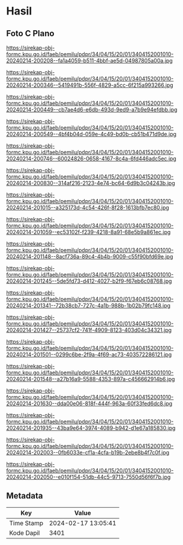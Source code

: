 # Hasil

## Foto C Plano

https://sirekap-obj-formc.kpu.go.id/faeb/pemilu/pdpr/34/04/15/20/01/3404152001010-20240214-200208--fa1a4059-b511-4bbf-ae5d-04987805a00a.jpg

https://sirekap-obj-formc.kpu.go.id/faeb/pemilu/pdpr/34/04/15/20/01/3404152001010-20240214-200346--5419491b-556f-4829-a5cc-6f215a993266.jpg

https://sirekap-obj-formc.kpu.go.id/faeb/pemilu/pdpr/34/04/15/20/01/3404152001010-20240214-200449--cb7ae4d6-e6db-493d-9ed9-a7b9e94efdbb.jpg

https://sirekap-obj-formc.kpu.go.id/faeb/pemilu/pdpr/34/04/15/20/01/3404152001010-20240214-200549--4bf4b04d-059e-4c49-bd0b-cb51b471d9de.jpg

https://sirekap-obj-formc.kpu.go.id/faeb/pemilu/pdpr/34/04/15/20/01/3404152001010-20240214-200746--60024826-0658-4167-8c4a-6fd446adc5ec.jpg

https://sirekap-obj-formc.kpu.go.id/faeb/pemilu/pdpr/34/04/15/20/01/3404152001010-20240214-200830--314af216-2123-4e74-bc64-6d9b3c04243b.jpg

https://sirekap-obj-formc.kpu.go.id/faeb/pemilu/pdpr/34/04/15/20/01/3404152001010-20240214-201015--a325173d-4c54-426f-8f28-1613bfb7ec80.jpg

https://sirekap-obj-formc.kpu.go.id/faeb/pemilu/pdpr/34/04/15/20/01/3404152001010-20240214-201059--ec53102f-f239-4218-8a91-68e5b9a861ec.jpg

https://sirekap-obj-formc.kpu.go.id/faeb/pemilu/pdpr/34/04/15/20/01/3404152001010-20240214-201148--8acf736a-89c4-4b4b-9009-c55f90bfd69e.jpg

https://sirekap-obj-formc.kpu.go.id/faeb/pemilu/pdpr/34/04/15/20/01/3404152001010-20240214-201245--5de5fd73-d412-4027-b2f9-f67eb6c08768.jpg

https://sirekap-obj-formc.kpu.go.id/faeb/pemilu/pdpr/34/04/15/20/01/3404152001010-20240214-201341--72b38cb7-727c-4a1b-988b-1b02b79fc148.jpg

https://sirekap-obj-formc.kpu.go.id/faeb/pemilu/pdpr/34/04/15/20/01/3404152001010-20240214-201427--25737cf2-741f-4909-8123-403d04c34321.jpg

https://sirekap-obj-formc.kpu.go.id/faeb/pemilu/pdpr/34/04/15/20/01/3404152001010-20240214-201501--0299c6be-2f9a-4f69-ac73-403572286121.jpg

https://sirekap-obj-formc.kpu.go.id/faeb/pemilu/pdpr/34/04/15/20/01/3404152001010-20240214-201548--a27b16a9-5588-4353-897a-c456662914b6.jpg

https://sirekap-obj-formc.kpu.go.id/faeb/pemilu/pdpr/34/04/15/20/01/3404152001010-20240214-201630--dda00e06-818f-444f-963a-60f33fed6dc8.jpg

https://sirekap-obj-formc.kpu.go.id/faeb/pemilu/pdpr/34/04/15/20/01/3404152001010-20240214-201935--43ba9e64-3974-4089-b942-d1e67a185830.jpg

https://sirekap-obj-formc.kpu.go.id/faeb/pemilu/pdpr/34/04/15/20/01/3404152001010-20240214-202003--0fb6033e-cf1a-4cfa-b19b-2ebe8b4f7c0f.jpg

https://sirekap-obj-formc.kpu.go.id/faeb/pemilu/pdpr/34/04/15/20/01/3404152001010-20240214-202050--e010f154-51db-44c5-9713-7550d56f6f7b.jpg


## Metadata

| Key        | Value               |
| ---------- | ------------------- |
| Time Stamp | 2024-02-17 13:05:41 |
| Kode Dapil | 3401                |



